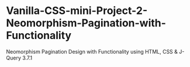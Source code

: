 # Vanilla-CSS-mini-Project-2-Neomorphism-Pagination-with-Functionality
Neomorphism Pagination Design with Functionality using HTML, CSS & J-Query 3.7.1 
